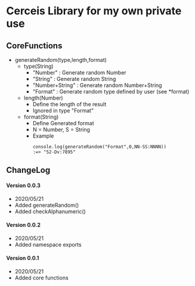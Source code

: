 # Cerceis Library for my own private use

## CoreFunctions
* generateRandom(type,length,format)
    * type(String)
        * "Number"        : Generate random Number
        * "String"        : Generate random String
        * "Number+String" : Generate random Number+String
        * "Format"        : Generate random type defined by user (see *format)
    * length(Number)
        * Define the length of the result 
        * Ignored in type "Format"
    * format(String)
        * Define Generated format
        * N = Number, S = String
        * Example
            ```
            console.log(generateRandom("Format",0,NN-SS:NNNN))
            :=> "52-Dv:7895"
            ```
## ChangeLog
#### Version 0.0.3
* 2020/05/21
* Added generateRandom()
* Added checkAlphanumeric()
#### Version 0.0.2
* 2020/05/21
* Added namespace exports
#### Version 0.0.1
* 2020/05/21
* Added core functions

